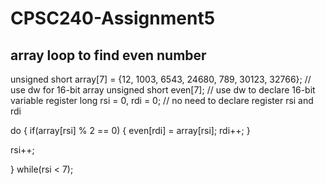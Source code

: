 # CPSC240-Assignment5
## array loop to find even number

unsigned short array[7] = {12, 1003, 6543, 24680, 789, 30123, 32766};	// use dw for 16-bit array 
unsigned short even[7]; 	// use dw to declare 16-bit variable 
register long rsi = 0, rdi = 0; 	// no need to declare register rsi and rdi 

do { 
	if(array[rsi] % 2 == 0) { 
	even[rdi] = array[rsi]; 
	rdi++; 
} 

rsi++; 

} while(rsi < 7); 
